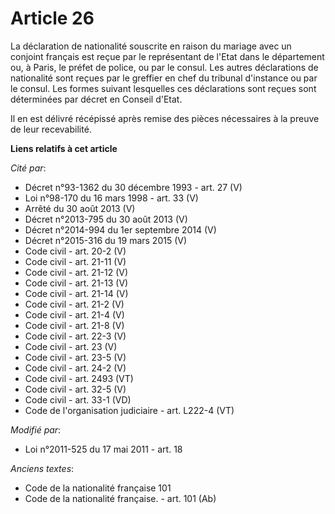 # Article 26

La  déclaration de nationalité souscrite en raison du mariage avec un  conjoint français est reçue par le représentant de
l'Etat dans le  département ou, à Paris, le préfet de police, ou par le consul. Les autres déclarations de nationalité sont
reçues par le greffier en chef du tribunal d'instance ou par le consul. Les formes suivant lesquelles ces déclarations sont
reçues sont déterminées par décret en Conseil d'Etat.

Il en est délivré récépissé après remise des pièces nécessaires à la preuve de leur recevabilité.

**Liens relatifs à cet article**

_Cité par_:

  - Décret n°93-1362 du 30 décembre 1993 - art. 27 (V)
  - Loi n°98-170 du 16 mars 1998 - art. 33 (V)
  - Arrêté du 30 août 2013 (V)
  - Décret n°2013-795 du 30 août 2013 (V)
  - Décret n°2014-994 du 1er septembre 2014 (V)
  - Décret n°2015-316 du 19 mars 2015 (V)
  - Code civil - art. 20-2 (V)
  - Code civil - art. 21-11 (V)
  - Code civil - art. 21-12 (V)
  - Code civil - art. 21-13 (V)
  - Code civil - art. 21-14 (V)
  - Code civil - art. 21-2 (V)
  - Code civil - art. 21-4 (V)
  - Code civil - art. 21-8 (V)
  - Code civil - art. 22-3 (V)
  - Code civil - art. 23 (V)
  - Code civil - art. 23-5 (V)
  - Code civil - art. 24-2 (V)
  - Code civil - art. 2493 (VT)
  - Code civil - art. 32-5 (V)
  - Code civil - art. 33-1 (VD)
  - Code de l'organisation judiciaire - art. L222-4 (VT)

_Modifié par_:

  - Loi n°2011-525 du 17 mai 2011 - art. 18

_Anciens textes_:

  - Code de la nationalité française 101
  - Code de la nationalité française. - art. 101 (Ab)
